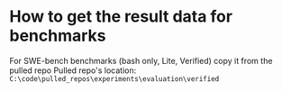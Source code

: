 

# How to get the result data for benchmarks
For SWE-bench benchmarks (bash only, Lite, Verified) copy it from the pulled repo
Pulled repo's location: `C:\code\pulled_repos\experiments\evaluation\verified`

